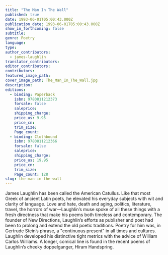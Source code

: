 ```yaml
---
title: "The Man In The Wall"
published: true
date: 1993-06-01T05:00:43.000Z
publication_date: 1993-06-01T05:00:43.000Z
show_in_forthcoming: false
subtitle:
genre: Poetry
language:
type:
author_contributors:
  - james-laughlin
translator_contributors:
editor_contributors:
contributors:
featured_image_path:
cover_image_path: The_Man_In_The_Wall.jpg
description:
editions:
  - binding: Paperback
    isbn: 9780811212373
    forsale: false
    saleprice:
    shipping_charge:
    price_us: 9.95
    price_cn:
    trim_size:
    Page_count:
  - binding: Clothbound
    isbn: 9780811212366
    forsale: false
    saleprice:
    shipping_charge:
    price_us: 19.95
    price_cn:
    trim_size:
    Page_count: 128
slug: the-man-in-the-wall
---
```


James Laughlin has been called the American Catullus. Like that most Greek of ancient Latin poets, he elevated his everyday subjects with wit and clarity of language. Love and hate, death and aging, politics, literature, travel, the horrors of war––Laughlin’s muse spoke of all these things with a fresh directness that make his poems both timeless and contemporary. The founder of New Directions, Laughlin’s efforts as publisher and poet had been to prolong and extend the old poetic traditions. Poetry for him was, in Gertrude Stein’s phrase, a "continuous present" in all times and cultures. Laughlin developed his distinctive tight metrics with the advice of William Carlos Williams. A longer, comical line is found in the recent poems of Laughlin’s cheeky doppelganger, Hiram Handspring. 

